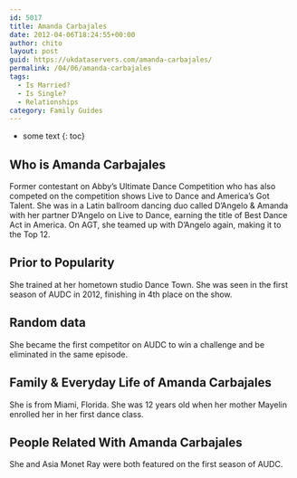 ```yaml
---
id: 5017
title: Amanda Carbajales
date: 2012-04-06T18:24:55+00:00
author: chito
layout: post
guid: https://ukdataservers.com/amanda-carbajales/
permalink: /04/06/amanda-carbajales
tags:
  - Is Married?
  - Is Single?
  - Relationships
category: Family Guides
---
```


* some text
{: toc}
          
          
## Who is  Amanda Carbajales
                  
                  
                  
Former contestant on Abby&#8217;s Ultimate Dance Competition who has also competed on the competition shows Live to Dance and America&#8217;s Got Talent. She was in a Latin ballroom dancing duo called D&#8217;Angelo & Amanda with her partner D&#8217;Angelo on Live to Dance, earning the title of Best Dance Act in America. On AGT, she teamed up with D&#8217;Angelo again, making it to the Top 12.
                  
                
                
                
## Prior to Popularity 
                  
                  
                  
She trained at her hometown studio Dance Town. She was seen in the first season of AUDC in 2012, finishing in 4th place on the show.
                  
                
                
                
## Random data 
                  
                  
                  
She became the first competitor on AUDC to win a challenge and be eliminated in the same episode.
                  
                
                
                
## Family & Everyday Life of Amanda Carbajales
                  
                  
                  
She is from Miami, Florida. She was 12 years old when her mother Mayelin enrolled her in her first dance class.
                  
                
                
                
## People Related With  Amanda Carbajales
                  
                  
                  
She and Asia Monet Ray were both featured on the first season of AUDC.
                  
                
              
            
          
          
          
    
    
  
